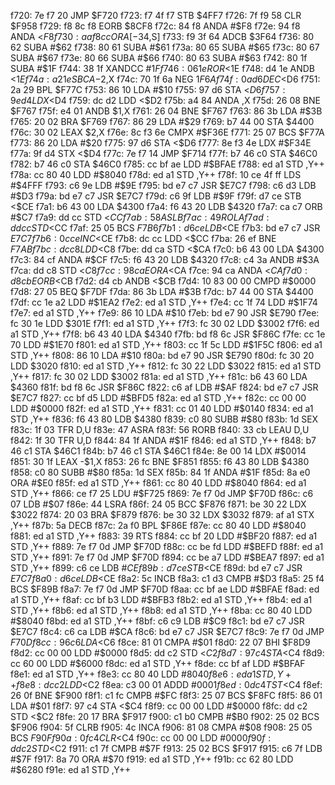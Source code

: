 f720: 7e f7 20     JMP    $F720
f723: f7 4f f7     STB    $4FF7
f726: 7f f9 58     CLR    $F958
f729: f8 8c f8     EORB   $8CF8
f72c: 84 f8        ANDA   #$F8
f72e: 94 f8        ANDA   <$F8
f730: aa f8 cc     ORA    [-$34,S]
f733: f9 3f 64     ADCB   $3F64
f736: 80 62        SUBA   #$62
f738: 80 61        SUBA   #$61
f73a: 80 65        SUBA   #$65
f73c: 80 67        SUBA   #$67
f73e: 80 66        SUBA   #$66
f740: 80 63        SUBA   #$63
f742: 80 1f        SUBA   #$1F
f744: 38 1f        XANDCC #$1F
f746: 06 1e        ROR    <$1E
f748: d4 1e        ANDB   <$1E
f74a: a2 1e        SBCA   -$2,X
f74c: 70 1f 6a     NEG    $1F6A
f74f: 0a d6        DEC    <$D6
f751: 2a 29        BPL    $F77C
f753: 86 10        LDA    #$10
f755: 97 d6        STA    <$D6
f757: 9e d4        LDX    <$D4
f759: dc d2        LDD    <$D2
f75b: a4 84        ANDA   ,X
f75d: 26 08        BNE    $F767
f75f: e4 01        ANDB   $1,X
f761: 26 04        BNE    $F767
f763: 86 3b        LDA    #$3B
f765: 20 02        BRA    $F769
f767: 86 29        LDA    #$29
f769: b7 44 00     STA    $4400
f76c: 30 02        LEAX   $2,X
f76e: 8c f3 6e     CMPX   #$F36E
f771: 25 07        BCS    $F77A
f773: 86 20        LDA    #$20
f775: 97 d6        STA    <$D6
f777: 8e f3 4e     LDX    #$F34E
f77a: 9f d4        STX    <$D4
f77c: 7e f7 14     JMP    $F714
f77f: b7 46 c0     STA    $46C0
f782: b7 46 c0     STA    $46C0
f785: cc bf ae     LDD    #$BFAE
f788: ed a1        STD    ,Y++
f78a: cc 80 40     LDD    #$8040
f78d: ed a1        STD    ,Y++
f78f: 10 ce 4f ff  LDS    #$4FFF
f793: c6 9e        LDB    #$9E
f795: bd e7 c7     JSR    $E7C7
f798: c6 d3        LDB    #$D3
f79a: bd e7 c7     JSR    $E7C7
f79d: c6 9f        LDB    #$9F
f79f: d7 ce        STB    <$CE
f7a1: b6 43 00     LDA    $4300
f7a4: f6 43 20     LDB    $4320
f7a7: ca c7        ORB    #$C7
f7a9: dd cc        STD    <$CC
f7ab: 58           ASLB
f7ac: 49           ROLA
f7ad: dd cc        STD    <$CC
f7af: 25 05        BCS    $F7B6
f7b1: d6 ce        LDB    <$CE
f7b3: bd e7 c7     JSR    $E7C7
f7b6: 0c ce        INC    <$CE
f7b8: dc cc        LDD    <$CC
f7ba: 26 ef        BNE    $F7AB
f7bc: dc c8        LDD    <$C8
f7be: dd ca        STD    <$CA
f7c0: b6 43 00     LDA    $4300
f7c3: 84 cf        ANDA   #$CF
f7c5: f6 43 20     LDB    $4320
f7c8: c4 3a        ANDB   #$3A
f7ca: dd c8        STD    <$C8
f7cc: 98 ca        EORA   <$CA
f7ce: 94 ca        ANDA   <$CA
f7d0: d8 cb        EORB   <$CB
f7d2: d4 cb        ANDB   <$CB
f7d4: 10 83 00 00  CMPD   #$0000
f7d8: 27 05        BEQ    $F7DF
f7da: 86 3b        LDA    #$3B
f7dc: b7 44 00     STA    $4400
f7df: cc 1e a2     LDD    #$1EA2
f7e2: ed a1        STD    ,Y++
f7e4: cc 1f 74     LDD    #$1F74
f7e7: ed a1        STD    ,Y++
f7e9: 86 10        LDA    #$10
f7eb: bd e7 90     JSR    $E790
f7ee: fc 30 1e     LDD    $301E
f7f1: ed a1        STD    ,Y++
f7f3: fc 30 02     LDD    $3002
f7f6: ed a1        STD    ,Y++
f7f8: b6 43 40     LDA    $4340
f7fb: bd f8 6c     JSR    $F86C
f7fe: cc 1e 70     LDD    #$1E70
f801: ed a1        STD    ,Y++
f803: cc 1f 5c     LDD    #$1F5C
f806: ed a1        STD    ,Y++
f808: 86 10        LDA    #$10
f80a: bd e7 90     JSR    $E790
f80d: fc 30 20     LDD    $3020
f810: ed a1        STD    ,Y++
f812: fc 30 22     LDD    $3022
f815: ed a1        STD    ,Y++
f817: fc 30 02     LDD    $3002
f81a: ed a1        STD    ,Y++
f81c: b6 43 60     LDA    $4360
f81f: bd f8 6c     JSR    $F86C
f822: c6 af        LDB    #$AF
f824: bd e7 c7     JSR    $E7C7
f827: cc bf d5     LDD    #$BFD5
f82a: ed a1        STD    ,Y++
f82c: cc 00 00     LDD    #$0000
f82f: ed a1        STD    ,Y++
f831: cc 01 40     LDD    #$0140
f834: ed a1        STD    ,Y++
f836: f6 43 80     LDB    $4380
f839: c0 80        SUBB   #$80
f83b: 1d           SEX
f83c: 1f 03        TFR    D,U
f83e: 47           ASRA
f83f: 56           RORB
f840: 33 cb        LEAU   D,U
f842: 1f 30        TFR    U,D
f844: 84 1f        ANDA   #$1F
f846: ed a1        STD    ,Y++
f848: b7 46 c1     STA    $46C1
f84b: b7 46 c1     STA    $46C1
f84e: 8e 00 14     LDX    #$0014
f851: 30 1f        LEAX   -$1,X
f853: 26 fc        BNE    $F851
f855: f6 43 80     LDB    $4380
f858: c0 80        SUBB   #$80
f85a: 1d           SEX
f85b: 84 1f        ANDA   #$1F
f85d: 8a e0        ORA    #$E0
f85f: ed a1        STD    ,Y++
f861: cc 80 40     LDD    #$8040
f864: ed a1        STD    ,Y++
f866: ce f7 25     LDU    #$F725
f869: 7e f7 0d     JMP    $F70D
f86c: c6 07        LDB    #$07
f86e: 44           LSRA
f86f: 24 05        BCC    $F876
f871: be 30 22     LDX    $3022
f874: 20 03        BRA    $F879
f876: be 30 32     LDX    $3032
f879: af a1        STX    ,Y++
f87b: 5a           DECB
f87c: 2a f0        BPL    $F86E
f87e: cc 80 40     LDD    #$8040
f881: ed a1        STD    ,Y++
f883: 39           RTS
f884: cc bf 20     LDD    #$BF20
f887: ed a1        STD    ,Y++
f889: 7e f7 0d     JMP    $F70D
f88c: cc be fd     LDD    #$BEFD
f88f: ed a1        STD    ,Y++
f891: 7e f7 0d     JMP    $F70D
f894: cc be a7     LDD    #$BEA7
f897: ed a1        STD    ,Y++
f899: c6 ce        LDB    #$CE
f89b: d7 ce        STB    <$CE
f89d: bd e7 c7     JSR    $E7C7
f8a0: d6 ce        LDB    <$CE
f8a2: 5c           INCB
f8a3: c1 d3        CMPB   #$D3
f8a5: 25 f4        BCS    $F89B
f8a7: 7e f7 0d     JMP    $F70D
f8aa: cc bf ae     LDD    #$BFAE
f8ad: ed a1        STD    ,Y++
f8af: cc bf b3     LDD    #$BFB3
f8b2: ed a1        STD    ,Y++
f8b4: ed a1        STD    ,Y++
f8b6: ed a1        STD    ,Y++
f8b8: ed a1        STD    ,Y++
f8ba: cc 80 40     LDD    #$8040
f8bd: ed a1        STD    ,Y++
f8bf: c6 c9        LDB    #$C9
f8c1: bd e7 c7     JSR    $E7C7
f8c4: c6 ca        LDB    #$CA
f8c6: bd e7 c7     JSR    $E7C7
f8c9: 7e f7 0d     JMP    $F70D
f8cc: 96 c6        LDA    <$C6
f8ce: 81 01        CMPA   #$01
f8d0: 22 07        BHI    $F8D9
f8d2: cc 00 00     LDD    #$0000
f8d5: dd c2        STD    <$C2
f8d7: 97 c4        STA    <$C4
f8d9: cc 60 00     LDD    #$6000
f8dc: ed a1        STD    ,Y++
f8de: cc bf af     LDD    #$BFAF
f8e1: ed a1        STD    ,Y++
f8e3: cc 80 40     LDD    #$8040
f8e6: ed a1        STD    ,Y++
f8e8: dc c2        LDD    <$C2
f8ea: c3 00 01     ADDD   #$0001
f8ed: 0d c4        TST    <$C4
f8ef: 26 0f        BNE    $F900
f8f1: c1 fc        CMPB   #$FC
f8f3: 25 07        BCS    $F8FC
f8f5: 86 01        LDA    #$01
f8f7: 97 c4        STA    <$C4
f8f9: cc 00 00     LDD    #$0000
f8fc: dd c2        STD    <$C2
f8fe: 20 17        BRA    $F917
f900: c1 b0        CMPB   #$B0
f902: 25 02        BCS    $F906
f904: 5f           CLRB
f905: 4c           INCA
f906: 81 08        CMPA   #$08
f908: 25 05        BCS    $F90F
f90a: 0f c4        CLR    <$C4
f90c: cc 00 00     LDD    #$0000
f90f: dd c2        STD    <$C2
f911: c1 7f        CMPB   #$7F
f913: 25 02        BCS    $F917
f915: c6 7f        LDB    #$7F
f917: 8a 70        ORA    #$70
f919: ed a1        STD    ,Y++
f91b: cc 62 80     LDD    #$6280
f91e: ed a1        STD    ,Y++
